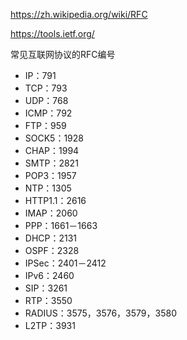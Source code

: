 https://zh.wikipedia.org/wiki/RFC

https://tools.ietf.org/

常见互联网协议的RFC编号

- IP：791
- TCP：793
- UDP：768
- ICMP：792
- FTP：959
- SOCK5：1928
- CHAP：1994
- SMTP：2821
- POP3：1957
- NTP：1305
- HTTP1.1：2616
- IMAP：2060
- PPP：1661－1663
- DHCP：2131
- OSPF：2328
- IPSec：2401－2412
- IPv6：2460
- SIP：3261
- RTP：3550
- RADIUS：3575，3576，3579，3580
- L2TP：3931